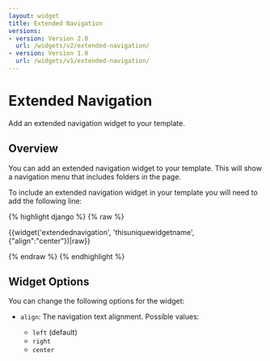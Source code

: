 ```yaml
---
layout: widget
title: Extended Navigation
versions:
- version: Version 2.0
  url: /widgets/v2/extended-navigation/
- version: Version 1.0
  url: /widgets/v1/extended-navigation/
---
```


# Extended Navigation

Add an extended navigation widget to your template.

## Overview

You can add an extended navigation widget to your template. This will show a navigation menu that includes folders in the page.

To include an extended navigation widget in your template you will need to add the following line:

{% highlight django %}
{% raw %}

  {{widget('extendednavigation', 'thisuniquewidgetname', {"align":"center"})|raw}}

{% endraw %}
{% endhighlight %}

## Widget Options

You can change the following options for the widget:

* ```align```: The navigation text alignment. Possible values: 

  * ```left``` (default)
  * ```right```
  * ```center```
